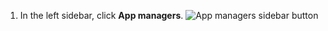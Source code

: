 1. In the left sidebar, click **App managers**.
   ![App managers sidebar button](/assets/images/help/organizations/app-managers-sidebar-button.png)
